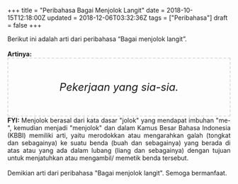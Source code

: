 +++
title = "Peribahasa Bagai Menjolok Langit"
date = 2018-10-15T12:18:00Z
updated = 2018-12-06T03:32:36Z
tags = ["Peribahasa"]
draft = false
+++

<div dir="ltr" style="text-align: left;" trbidi="on">Berikut ini adalah arti dari peribahasa “Bagai menjolok langit”.<br /><br /><div style="text-align: justify;"><b>Artinya:</b></div><div style="border: 2px dashed #ddd; font-size: 24px; height: auto; margin: 0 auto; padding: 50px; text-align: center; width: auto;"><i>Pekerjaan yang sia-sia.</i></div><div style="text-align: justify;"><b>FYI:</b> Menjolok berasal dari kata dasar "jolok" yang mendapat imbuhan "me-", kemudian menjadi "menjolok" dan dalam Kamus Besar Bahasa Indonesia (KBBI) memiliki arti, yaitu merodokkan atau mengarahkan galah (tongkat dan sebagainya) ke suatu benda (buah dan sebagainya) yang berada di atas atau yang ada dalam lubang (liang dan sebagainya) dengan tujuan untuk menjatuhkan atau mengambil/ memetik benda tersebut.</div><div style="text-align: justify;"><br /></div><div style="text-align: justify;">Demikian arti dari peribahasa "Bagai menjolok langit". Semoga bermanfaat.</div></div>

